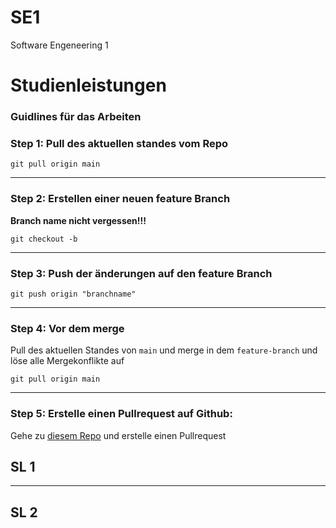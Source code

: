 # SE1

Software Engeneering 1

# Studienleistungen
### Guidlines für das Arbeiten
### Step 1: Pull des aktuellen standes vom Repo

```shell
git pull origin main
```

---

### Step 2: Erstellen einer neuen feature Branch
**Branch name nicht vergessen!!!**
```shell
git checkout -b
```
---

### Step 3: Push der änderungen auf den feature Branch

```shell
git push origin "branchname"
```
---

### Step 4: Vor dem merge

Pull des aktuellen Standes von `main` und merge in dem `feature-branch` und löse alle Mergekonflikte auf

```shell
git pull origin main
```

---

### Step 5: Erstelle einen Pullrequest auf Github:

Gehe zu [diesem Repo](https://github.com/Philipp3107/SE1/pulls) und erstelle einen Pullrequest

## SL 1

---

## SL 2



